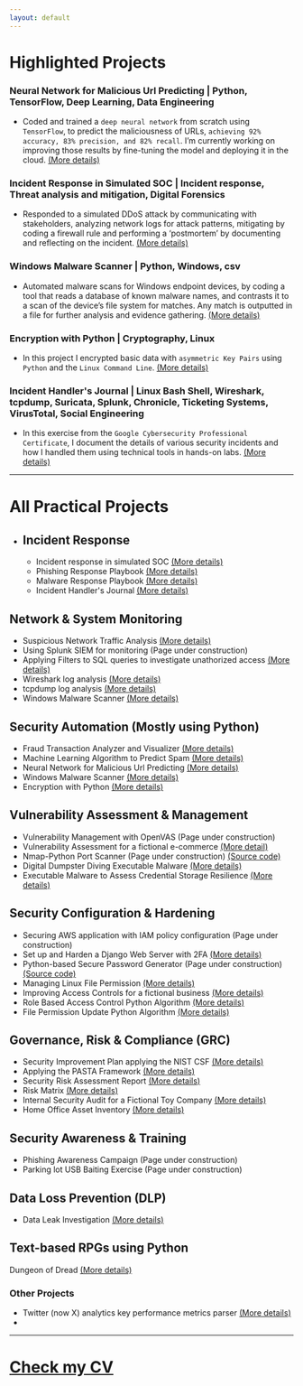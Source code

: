 ```yaml
---
layout: default
---
```


# Highlighted Projects

### Neural Network for Malicious Url Predicting | Python, TensorFlow, Deep Learning, Data Engineering
* Coded and trained a `deep neural network` from scratch using `TensorFlow`, to predict the maliciousness of URLs, `achieving 92% accuracy, 83% precision, and 82% recall`. I’m currently working on improving those results by fine-tuning the model and deploying it in the cloud. [(More details)](./nn_malicious_url_pred.html)

### Incident Response in Simulated SOC | Incident response, Threat analysis and mitigation, Digital Forensics
* Responded to a simulated DDoS attack by communicating with stakeholders, analyzing network logs for attack patterns, mitigating by coding a firewall rule and performing a ‘postmortem’ by documenting and reflecting on the incident. [(More details)](./cyber_incident_response.html)

### Windows Malware Scanner | Python, Windows, csv
* Automated malware scans for Windows endpoint devices, by coding a tool that reads a database of known malware names, and contrasts it to a scan of the device’s file system for matches. Any match is outputted in a file for further analysis and evidence gathering. [(More details)](./malware_scanner.html)

### Encryption with Python | Cryptography, Linux
* In this project I encrypted basic data with `asymmetric Key Pairs` using `Python` and the `Linux Command Line`. [(More details)](./encrypt_python.html)

### Incident Handler's Journal | Linux Bash Shell, Wireshark, tcpdump, Suricata, Splunk, Chronicle, Ticketing Systems, VirusTotal, Social Engineering
* In this exercise from the `Google Cybersecurity Professional Certificate`, I document the details of various security incidents and how I handled them using technical tools in hands-on labs. [(More details)](./incident_handler_journal.html)

------------------------------------------------------------------------------------------------------------------------------------------------------------------------------------------------------------------------------

# All Practical Projects 

* ## Incident Response
  * Incident response in simulated SOC [(More details)](./cyber_incident_response.html)
  * Phishing Response Playbook [(More details)](./phishing_playbook.html)
  * Malware Response Playbook [(More details)](./malware_response_playbook.html)
  * Incident Handler's Journal [(More details)](./incident_handler_journal.html)

## Network & System Monitoring
* Suspicious Network Traffic Analysis [(More details)](./network_traffic_analysis.html)
* Using Splunk SIEM for monitoring (Page under construction)
* Applying Filters to SQL queries to investigate unathorized access [(More details)](./filter_sql.html)
* Wireshark log analysis [(More details)](./incident_report_brute.html)
* tcpdump log analysis [(More details)](./incident_report_syn_flood.html)
* Windows Malware Scanner [(More details)](./malware_scanner.html)

## Security Automation (Mostly using Python)
* Fraud Transaction Analyzer and Visualizer [(More details)](./fraud_analyzer_visualizer.html)
* Machine Learning Algorithm to Predict Spam [(More details)](./spam_detection_ml.html)
* Neural Network for Malicious Url Predicting [(More details)](./nn_malicious_url_pred.html)
* Windows Malware Scanner [(More details)](./malware_scanner.html)
* Encryption with Python [(More details)](./encrypt_python.html)

## Vulnerability Assessment & Management
* Vulnerability Management with OpenVAS (Page under construction)
* Vulnerability Assessment for a fictional e-commerce [(More detail)](./vulnerability_assessment.html)
* Nmap-Python Port Scanner (Page under construction) [(Source code)](https://github.com/Rafael-Santamaria-Ortega/Nmap_Vulnerability_Scanner)
* Digital Dumpster Diving Executable Malware [(More details)](./dumpster_diving.html)
* Executable Malware to Assess Credential Storage Resilience [(More details)](./steal_chrome_cred.html)

## Security Configuration & Hardening
* Securing AWS application with IAM policy configuration (Page under construction)
* Set up and Harden a Django Web Server with 2FA [(More details)](./set_and_secure_django_server.html)
* Python-based Secure Password Generator (Page under construction) [(Source code)](https://github.com/Rafael-Santamaria-Ortega/passpy.html)
* Managing Linux File Permission [(More details)](./linux_file_perm.html)
* Improving Access Controls for a fictional business [(More details)](./access_controls.html)
* Role Based Access Control Python Algorithm [(More details)](./rbac.html)
* File Permission Update Python Algorithm [(More details)](./file_update.html)

## Governance, Risk & Compliance (GRC)
* Security Improvement Plan applying the NIST CSF [(More details)](./nist_csf_applied.html)
* Applying the PASTA Framework [(More details)](./pasta_applied.html)
* Security Risk Assessment Report [(More details)](./sec_risk_assessment.html)
* Risk Matrix [(More details)](./risk_matrix.html)
* Internal Security Audit for a Fictional Toy Company [(More details)](./int_sec_audit.html)
* Home Office Asset Inventory [(More details)](./home_it_assests.html)

## Security Awareness & Training
* Phishing Awareness Campaign (Page under construction) 
* Parking lot USB Baiting Exercise (Page under construction)

## Data Loss Prevention (DLP)
* Data Leak Investigation [(More details)](./data_leak_investigation.html)

## Text-based RPGs using Python
Dungeon of Dread [(More details)](./dungeon_of_dread.html)

### Other Projects
* Twitter (now X) analytics key performance metrics parser [(More details)](./twitter_analytics.html)
* 
---

# [**Check my CV**](./CV.html)
